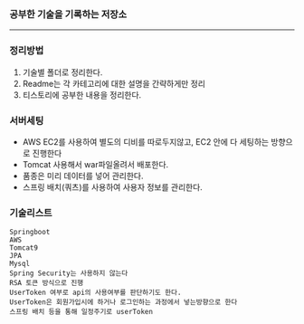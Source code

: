 ### 공부한 기술을 기록하는 저장소
----

### 정리방법
1. 기술별 폴더로 정리한다.
2. Readme는 각 카테고리에 대한 설명을 간략하게만 정리
3. 티스토리에 공부한 내용을 정리한다.

### 서버세팅
- AWS EC2를 사용하여 별도의 디비를 따로두지않고, EC2 안에 다 세팅하는 방향으로 진행한다
- Tomcat 사용해서 war파일올려서 배포한다.
- 품종은 미리 데이터를 넣어 관리한다.
- 스프링 배치(쿼츠)를 사용하여 사용자 정보를 관리한다.

### 기술리스트
```
Springboot
AWS
Tomcat9
JPA
Mysql
Spring Security는 사용하지 않는다
RSA 토큰 방식으로 진행
UserToken 여부로 api의 사용여부를 판단하기도 한다.
UserToken은 회원가입시에 하거나 로그인하는 과정에서 넣는방향으로 한다
스프링 배치 등을 통해 일정주기로 userToken 

```
